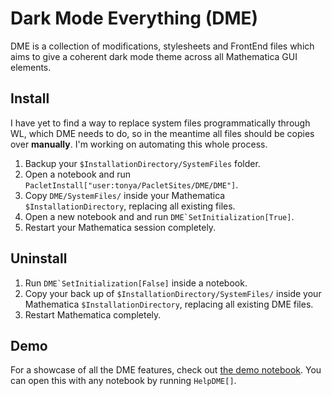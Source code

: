 # Dark Mode Everything (DME)

DME is a collection of modifications, stylesheets and FrontEnd files which aims to give a coherent dark mode theme across all Mathematica GUI elements.

## Install

I have yet to find a way to replace system files programmatically through WL, which DME needs to do, so in the meantime all files should be copies over **manually**. I'm working on automating this whole process.

1. Backup your `$InstallationDirectory/SystemFiles` folder.
2. Open a notebook and run `PacletInstall["user:tonya/PacletSites/DME/DME"]`.
3. Copy `DME/SystemFiles/` inside your Mathematica `$InstallationDirectory`, replacing all existing files.
4. Open a new notebook and and run ```DME`SetInitialization[True]```.
5. Restart your Mathematica session completely.

## Uninstall

1. Run ```DME`SetInitialization[False]``` inside a notebook.
2. Copy your back up of `$InstallationDirectory/SystemFiles/` inside your Mathematica `$InstallationDirectory`, replacing all existing DME files.
3. Restart Mathematica completely.

## Demo

For a showcase of all the DME features, check out [the demo notebook](/Demos/DME-Demo-Notebook.nb).
You can open this with any notebook by running ```HelpDME[]```.